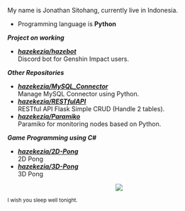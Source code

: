 My name is Jonathan Sitohang, currently live in Indonesia.

- Programming language is **Python**

***Project on working***

- [***hazekezia/hazebot***](https://github.com/hazekezia/hazebot)<br/>
  Discord bot for Genshin Impact users.

***Other Repositories***
- [***hazekezia/MySQL_Connector***](https://github.com/hazekezia/MySQL_Connector)<br/>
  Manage MySQL Connector using Python.
- [***hazekezia/RESTfulAPI***](https://github.com/hazekezia/RESTfulAPI)<br/>
  RESTful API Flask Simple CRUD (Handle 2 tables).
- [***hazekezia/Paramiko***](https://github.com/hazekezia/Paramiko)<br/>
  Paramiko for monitoring nodes based on Python.

***Game Programming using C#***
- [***hazekezia/2D-Pong***](https://github.com/hazekezia/2D-Pong)<br/>
  2D Pong
- [***hazekezia/3D-Pong***](https://github.com/hazekezia/3D-Pong)<br/>
  3D Pong

<p align="center">
    <img src="./img/raiden_dance.gif">
</p>
<sub>I wish you sleep well tonight.</sub>